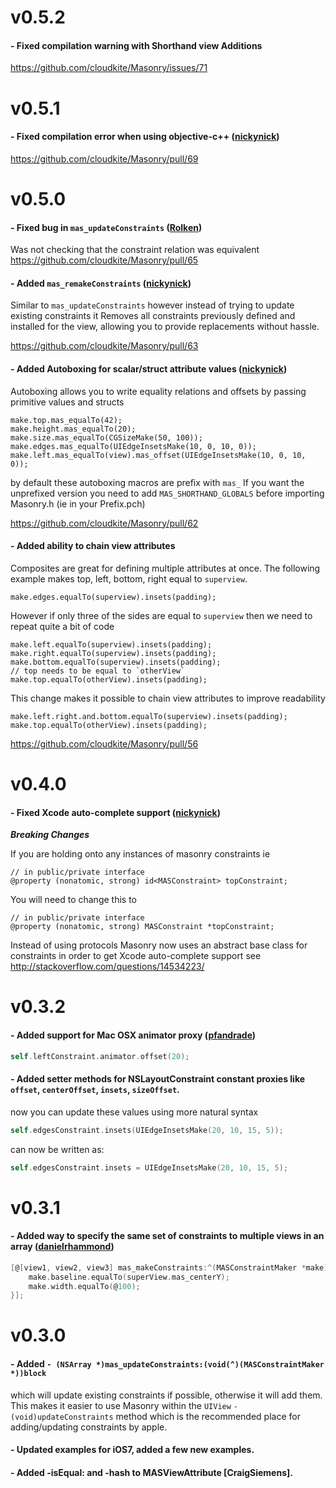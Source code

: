 v0.5.2
======

#### - Fixed compilation warning with Shorthand view Additions

https://github.com/cloudkite/Masonry/issues/71

v0.5.1
======

#### - Fixed compilation error when using objective-c++ ([nickynick](https://github.com/nickynick))

https://github.com/cloudkite/Masonry/pull/69

v0.5.0
======

#### - Fixed bug in `mas_updateConstraints` ([Rolken](https://github.com/Rolken))

Was not checking that the constraint relation was equivalent
https://github.com/cloudkite/Masonry/pull/65

#### - Added `mas_remakeConstraints` ([nickynick](https://github.com/nickynick))

Similar to `mas_updateConstraints` however instead of trying to update existing constraints it Removes all constraints previously defined and installed for the view, allowing you to provide replacements without hassle.

https://github.com/cloudkite/Masonry/pull/63

#### - Added Autoboxing for scalar/struct attribute values ([nickynick](https://github.com/nickynick))

Autoboxing allows you to write equality relations and offsets by passing primitive values and structs
```obj-c
make.top.mas_equalTo(42);
make.height.mas_equalTo(20);
make.size.mas_equalTo(CGSizeMake(50, 100));
make.edges.mas_equalTo(UIEdgeInsetsMake(10, 0, 10, 0));
make.left.mas_equalTo(view).mas_offset(UIEdgeInsetsMake(10, 0, 10, 0));
```
by default these autoboxing macros are prefix with `mas_`
If you want the unprefixed version you need to add `MAS_SHORTHAND_GLOBALS` before importing Masonry.h (ie in your Prefix.pch)

https://github.com/cloudkite/Masonry/pull/62

#### - Added ability to chain view attributes

Composites are great for defining multiple attributes at once. The following example makes top, left, bottom, right equal to `superview`.

```obj-c
make.edges.equalTo(superview).insets(padding);
```

However if only three of the sides are equal to `superview` then we need to repeat quite a bit of code
```obj-c
make.left.equalTo(superview).insets(padding);
make.right.equalTo(superview).insets(padding);
make.bottom.equalTo(superview).insets(padding);
// top needs to be equal to `otherView`
make.top.equalTo(otherView).insets(padding);
```

This change makes it possible to chain view attributes to improve readability
```obj-c
make.left.right.and.bottom.equalTo(superview).insets(padding);
make.top.equalTo(otherView).insets(padding);
```

https://github.com/cloudkite/Masonry/pull/56

v0.4.0
=======

#### - Fixed Xcode auto-complete support ([nickynick](https://github.com/nickynick))

***Breaking Changes***

If you are holding onto any instances of masonry constraints ie
```obj-c
// in public/private interface
@property (nonatomic, strong) id<MASConstraint> topConstraint;
```

You will need to change this to
```obj-c
// in public/private interface
@property (nonatomic, strong) MASConstraint *topConstraint;
```

Instead of using protocols Masonry now uses an abstract base class for constraints in order to get Xcode auto-complete support see http://stackoverflow.com/questions/14534223/

v0.3.2
=======

#### - Added support for Mac OSX animator proxy ([pfandrade](https://github.com/pfandrade))

```objective-c
self.leftConstraint.animator.offset(20);
```

#### - Added setter methods for NSLayoutConstraint constant proxies like `offset`, `centerOffset`, `insets`, `sizeOffset`.
now you can update these values using more natural syntax

```objective-c
self.edgesConstraint.insets(UIEdgeInsetsMake(20, 10, 15, 5));
```

can now be written as:

```objective-c
self.edgesConstraint.insets = UIEdgeInsetsMake(20, 10, 15, 5);
```


v0.3.1
=======

#### - Added way to specify the same set of constraints to multiple views in an array ([danielrhammond](https://github.com/danielrhammond))

```objective-c
[@[view1, view2, view3] mas_makeConstraints:^(MASConstraintMaker *make) {
    make.baseline.equalTo(superView.mas_centerY);
    make.width.equalTo(@100);
}];
```

v0.3.0
=======

#### - Added `- (NSArray *)mas_updateConstraints:(void(^)(MASConstraintMaker *))block`
which will update existing constraints if possible, otherwise it will add them.  This makes it easier to use Masonry within the `UIView` `- (void)updateConstraints` method which is the recommended place for adding/updating constraints by apple.
#### - Updated examples for iOS7, added a few new examples.
#### - Added -isEqual: and -hash to MASViewAttribute [CraigSiemens].
